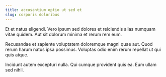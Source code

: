 ```yaml
---
title: accusantium optio ut sed et
slug: corporis doloribus
---
```


Et et natus eligendi. Vero ipsum sed dolores et reiciendis alias numquam vitae quidem. Aut sit dolorum minima et rerum rem eum.

Recusandae et sapiente voluptatem doloremque magni quae aut. Quod rerum harum natus ipsa possimus. Voluptas odio enim rerum repellat ut qui quis atque.

Incidunt autem excepturi nulla. Qui cumque provident quis ea. Eum ullam sed nihil.
